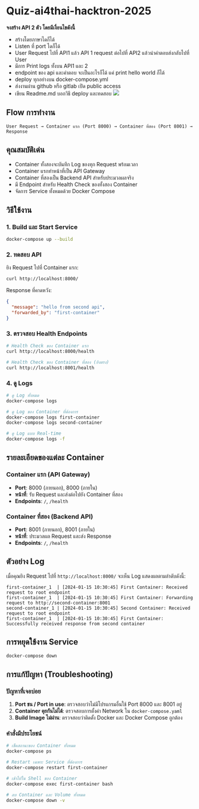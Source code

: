 # Quiz-ai4thai-hacktron-2025

**จงสร้าง API 2 ตัว โดยมีเงื่อนไขดังนี้**
- สร้างโดยภาษาไดก็ได้
- Listen ที่ port ไดก็ได้
- User Request ไปที่ API1 แล้ว API 1 request ต่อไปที่ API2 แล้วนำคำตอบส่งกลับไปที่ User
- มีการ Print logs ทั้งบน API1 และ 2
- endpoint ของ api และคำตอบ จะเป็นอะไรก็ได้ แค่ print hello world ก็ได้
- deploy ทุกอย่างบน docker-compose.yml
- ส่งงานผ่าน github หรือ gitlab เปิด public access
- เขียน Readme.md บอกวิธี deploy และทดสอบ
<image src='image.png'></image>

## Flow การทำงาน

```
User Request → Container แรก (Port 8000) → Container ที่สอง (Port 8001) → Response
```

## คุณสมบัติเด่น

- Container ทั้งสองจะบันทึก Log ของทุก Request พร้อมเวลา
- Container แรกทำหน้าที่เป็น API Gateway
- Container ที่สองเป็น Backend API สำหรับประมวลผลจริง
- มี Endpoint สำหรับ Health Check ของทั้งสอง Container
- จัดการ Service ทั้งหมดด้วย Docker Compose

## วิธีใช้งาน

### 1. Build และ Start Service

```bash
docker-compose up --build
```

### 2. ทดสอบ API

ยิง Request ไปที่ Container แรก:

```bash
curl http://localhost:8000/
```

Response ที่คาดหวัง:
```json
{
  "message": "hello from second api",
  "forwarded_by": "first-container"
}
```

### 3. ตรวจสอบ Health Endpoints

```bash
# Health Check ของ Container แรก
curl http://localhost:8000/health

# Health Check ของ Container ที่สอง (ยิงตรง)
curl http://localhost:8001/health
```

### 4. ดู Logs

```bash
# ดู Log ทั้งหมด
docker-compose logs

# ดู Log ของ Container ที่ต้องการ
docker-compose logs first-container
docker-compose logs second-container

# ดู Log แบบ Real-time
docker-compose logs -f
```

## รายละเอียดของแต่ละ Container

### Container แรก (API Gateway)
- **Port**: 8000 (ภายนอก), 8000 (ภายใน)
- **หน้าที่**: รับ Request และส่งต่อไปยัง Container ที่สอง
- **Endpoints**: `/`, `/health`

### Container ที่สอง (Backend API)
- **Port**: 8001 (ภายนอก), 8001 (ภายใน)
- **หน้าที่**: ประมวลผล Request และส่ง Response
- **Endpoints**: `/`, `/health`

## ตัวอย่าง Log

เมื่อคุณยิง Request ไปที่ `http://localhost:8000/` จะเห็น Log แสดงผลตามลำดับดังนี้:

```
first-container_1  | [2024-01-15 10:30:45] First Container: Received request to root endpoint
first-container_1  | [2024-01-15 10:30:45] First Container: Forwarding request to http://second-container:8001
second-container_1 | [2024-01-15 10:30:45] Second Container: Received request to root endpoint
first-container_1  | [2024-01-15 10:30:45] First Container: Successfully received response from second container
```

## การหยุดใช้งาน Service

```bash
docker-compose down
```

## การแก้ปัญหา (Troubleshooting)

### ปัญหาที่เจอบ่อย
1.  **Port ชน / Port in use**: ตรวจสอบว่าไม่มีโปรแกรมอื่นใช้ Port 8000 และ 8001 อยู่
2.  **Container คุยกันไม่ได้**: ตรวจสอบการตั้งค่า Network ใน `docker-compose.yaml`
3.  **Build Image ไม่ผ่าน**: ตรวจสอบว่าติดตั้ง Docker และ Docker Compose ถูกต้อง

### คำสั่งมีประโยชน์
```bash
# เช็คสถานะของ Container ทั้งหมด
docker-compose ps

# Restart เฉพาะ Service ที่ต้องการ
docker-compose restart first-container

# เข้าไปใน Shell ของ Container
docker-compose exec first-container bash

# ลบ Container และ Volume ทั้งหมด
docker-compose down -v
```
